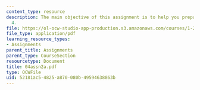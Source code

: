 ```yaml
---
content_type: resource
description: The main objective of this assignment is to help you prepare for Lecture
  4.
file: https://ol-ocw-studio-app-production.s3.amazonaws.com/courses/1-221j-transportation-systems-fall-2004/52181ac54825a870080b49594638863b_04assn2a.pdf
file_type: application/pdf
learning_resource_types:
- Assignments
parent_title: Assignments
parent_type: CourseSection
resourcetype: Document
title: 04assn2a.pdf
type: OCWFile
uid: 52181ac5-4825-a870-080b-49594638863b
---
```

